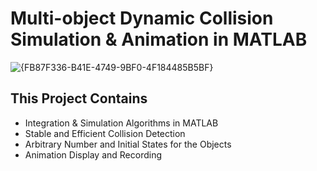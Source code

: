 # Multi-object Dynamic Collision Simulation & Animation in MATLAB
![{FB87F336-B41E-4749-9BF0-4F184485B5BF}](https://github.com/user-attachments/assets/afdd2296-44ad-4677-a573-e283a25f5bc0)
## This Project Contains
- Integration & Simulation Algorithms in MATLAB
- Stable and Efficient Collision Detection
- Arbitrary Number and Initial States for the Objects
- Animation Display and Recording 
